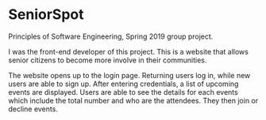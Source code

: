 # SeniorSpot
Principles of Software Engineering, Spring 2019 group project.

I was the front-end developer of this project. This is a website that allows senior citizens to become more involve in their communities. 

The website opens up to the login page. Returning users log in, while new users are able to sign up. After entering credentials, a list of upcoming events are displayed. Users are able to see the details for each events which include the total number and who are the attendees. They then join or decline events.
